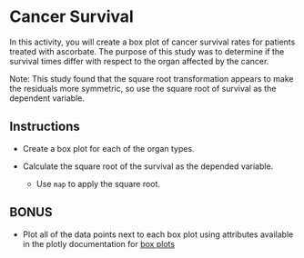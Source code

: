# Cancer Survival

In this activity, you will create a box plot of cancer survival rates for patients treated with ascorbate. The purpose of this study was to determine if the survival times differ with respect to the organ affected by the cancer.

Note: This study found that the square root transformation appears to make the residuals more symmetric, so use the square root of survival as the dependent variable.

## Instructions

* Create a box plot for each of the organ types.

* Calculate the square root of the survival as the depended variable.

  * Use `map` to apply the square root.

## BONUS

* Plot all of the data points next to each box plot using attributes available in the plotly documentation for [box plots](https://plot.ly/javascript/reference/#box-boxpoints)

